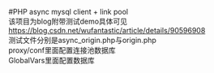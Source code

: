 #PHP async mysql client + link pool     
该项目为blog附带测试demo具体可见  https://blog.csdn.net/wufantastic/article/details/90596908  
测试文件分别是async_origin.php与origin.php  
proxy/conf里面配置连接池数据库       
GlobalVars里面配置数据库